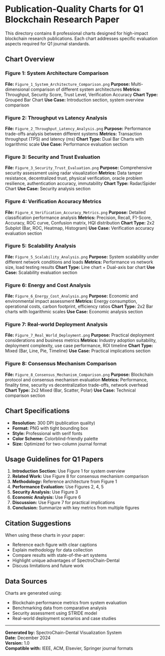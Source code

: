 # Publication-Quality Charts for Q1 Blockchain Research Paper

This directory contains 8 professional charts designed for high-impact blockchain research publications. Each chart addresses specific evaluation aspects required for Q1 journal standards.

## Chart Overview

### Figure 1: System Architecture Comparison

**File:** `Figure_1_System_Architecture_Comparison.png`
**Purpose:** Multi-dimensional comparison of different system architectures
**Metrics:** Throughput, Security Score, Trust Level, Verification Accuracy
**Chart Type:** Grouped Bar Chart
**Use Case:** Introduction section, system overview comparison

### Figure 2: Throughput vs Latency Analysis

**File:** `Figure_2_Throughput_Latency_Analysis.png`
**Purpose:** Performance trade-offs analysis between different systems
**Metrics:** Transaction throughput (TPS) and latency (ms)
**Chart Type:** Dual Bar Charts with logarithmic scale
**Use Case:** Performance evaluation section

### Figure 3: Security and Trust Evaluation

**File:** `Figure_3_Security_Trust_Evaluation.png`
**Purpose:** Comprehensive security assessment using radar visualization
**Metrics:** Data tamper resistance, decentralized trust, physical verification, oracle problem resilience, authentication accuracy, immutability
**Chart Type:** Radar/Spider Chart
**Use Case:** Security analysis section

### Figure 4: Verification Accuracy Metrics

**File:** `Figure_4_Verification_Accuracy_Metrics.png`
**Purpose:** Detailed classification performance analysis
**Metrics:** Precision, Recall, F1-Score, Accuracy, ROC curve, Confusion matrix, HQI distribution
**Chart Type:** 2x2 Subplot (Bar, ROC, Heatmap, Histogram)
**Use Case:** Verification accuracy evaluation section

### Figure 5: Scalability Analysis

**File:** `Figure_5_Scalability_Analysis.png`
**Purpose:** System scalability under different network conditions and loads
**Metrics:** Performance vs network size, load testing results
**Chart Type:** Line chart + Dual-axis bar chart
**Use Case:** Scalability evaluation section

### Figure 6: Energy and Cost Analysis

**File:** `Figure_6_Energy_Cost_Analysis.png`
**Purpose:** Economic and environmental impact assessment
**Metrics:** Energy consumption, operational costs, carbon footprint, efficiency ratios
**Chart Type:** 2x2 Bar charts with logarithmic scales
**Use Case:** Economic analysis section

### Figure 7: Real-world Deployment Analysis

**File:** `Figure_7_Real_World_Deployment.png`
**Purpose:** Practical deployment considerations and business metrics
**Metrics:** Industry adoption suitability, deployment complexity, use case performance, ROI timeline
**Chart Type:** Mixed (Bar, Line, Pie, Timeline)
**Use Case:** Practical implications section

### Figure 8: Consensus Mechanism Comparison

**File:** `Figure_8_Consensus_Mechanism_Comparison.png`
**Purpose:** Blockchain protocol and consensus mechanism evaluation
**Metrics:** Performance, finality time, security vs decentralization trade-offs, network overhead
**Chart Type:** 2x2 Mixed (Bar, Scatter, Polar)
**Use Case:** Technical comparison section

## Chart Specifications

- **Resolution:** 300 DPI (publication quality)
- **Format:** PNG with tight bounding box
- **Style:** Professional with serif fonts
- **Color Scheme:** Colorblind-friendly palette
- **Size:** Optimized for two-column journal format

## Usage Guidelines for Q1 Papers

1. **Introduction Section:** Use Figure 1 for system overview
2. **Related Work:** Use Figure 8 for consensus mechanism comparison
3. **Methodology:** Reference architecture from Figure 1
4. **Performance Evaluation:** Use Figures 2, 4, 5
5. **Security Analysis:** Use Figure 3
6. **Economic Analysis:** Use Figure 6
7. **Discussion:** Use Figure 7 for practical implications
8. **Conclusion:** Summarize with key metrics from multiple figures

## Citation Suggestions

When using these charts in your paper:

- Reference each figure with clear captions
- Explain methodology for data collection
- Compare results with state-of-the-art systems
- Highlight unique advantages of SpectroChain-Dental
- Discuss limitations and future work

## Data Sources

Charts are generated using:

- Blockchain performance metrics from system evaluation
- Benchmarking data from comparative analysis
- Security assessment using STRIDE model
- Real-world deployment scenarios and case studies

---

**Generated by:** SpectroChain-Dental Visualization System  
**Date:** December 2024  
**Version:** 1.0  
**Compatible with:** IEEE, ACM, Elsevier, Springer journal formats

